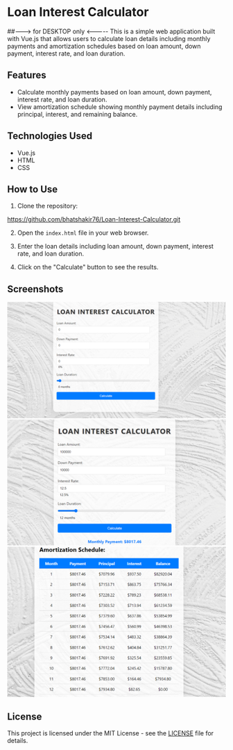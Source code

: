 # Loan Interest Calculator

##---> for DESKTOP only <-----
This is a simple web application built with Vue.js that allows users to calculate loan details including monthly payments and amortization schedules based on loan amount, down payment, interest rate, and loan duration.

## Features

- Calculate monthly payments based on loan amount, down payment, interest rate, and loan duration.
- View amortization schedule showing monthly payment details including principal, interest, and remaining balance.

## Technologies Used

- Vue.js
- HTML
- CSS

## How to Use

1. Clone the repository:

https://github.com/bhatshakir76/Loan-Interest-Calculator.git

2. Open the `index.html` file in your web browser.

3. Enter the loan details including loan amount, down payment, interest rate, and loan duration.

4. Click on the "Calculate" button to see the results.

## Screenshots

![Screenshot 1](/screenshots/screenshot1.png)
![Screenshot 2](/screenshots/screenshot2.png)
![Screenshot 3](/screenshots/screenshot3.png)
## License

This project is licensed under the MIT License - see the [LICENSE](LICENSE) file for details.
